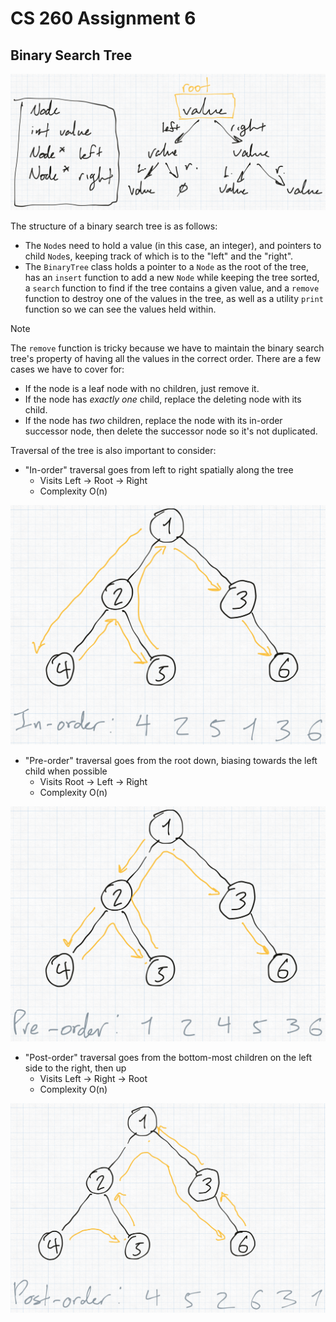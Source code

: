 # CS 260 Assignment 6

## Binary Search Tree

![](node_tree_drawing.png)

The structure of a binary search tree is as follows:

- The `Node`s need to hold a value (in this case, an integer), and pointers to child `Node`s, keeping track of which is to the "left" and the "right".
- The `BinaryTree` class holds a pointer to a `Node` as the root of the tree, has an `insert` function to add a new `Node` while keeping the tree sorted, a `search` function to find if the tree contains a given value, and a `remove` function to destroy one of the values in the tree, as well as a utility `print` function so we can see the values held within.

> [!NOTE]
> The `remove` function is tricky because we have to maintain the binary search tree's property of having all the values in the correct order. There are a few cases we have to cover for:
> - If the node is a leaf node with no children, just remove it.
> - If the node has *exactly one* child, replace the deleting node with its child.
> - If the node has *two* children, replace the node with its in-order successor node, then delete the successor node so it's not duplicated.

Traversal of the tree is also important to consider:

- "In-order" traversal goes from left to right spatially along the tree
    - Visits Left -> Root -> Right
    - Complexity O(n)

![](in-order.png)

- "Pre-order" traversal goes from the root down, biasing towards the left child when possible
    - Visits Root -> Left -> Right
    - Complexity O(n)

![](pre-order.png)

- "Post-order" traversal goes from the bottom-most children on the left side to the right, then up
    - Visits Left -> Right -> Root
    - Complexity O(n)

![](post-order.png)
